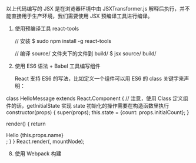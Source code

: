 以上代码编写的 JSX 是在浏览器环境中由 JSXTransformer.js 解释后执行，并不能直接用于生产环境，我们需要使用 JSX 预编译工具进行编译。 


1. 使用预编译工具 react-tools
    
    // 安装
    $ sudo npm install -g react-tools
    
    // 编译 source/ 文件夹下的文件到 build/
    $ jsx source/ build/




7. 使用 ES6 语法 + Babel 工具编写组件

    React 支持 ES6 的写法，比如定义一个组件可以用 ES6 的 class 关键字来声明：
    
    
class HelloMessage extends React.Component {
// 注意，使用 Class 定义组件的话，getInitialState 实现 state 初始化的操作需要在构造函数里执行
constructor(props) {
    super(props);
    this.state = {count: props.initialCount};
  }

  render() {
    return <div>Hello {this.props.name}</div>;
  }
}
React.render(<HelloMessage name="Sebastian" />, mountNode);


8. 使用 Webpack 构建

